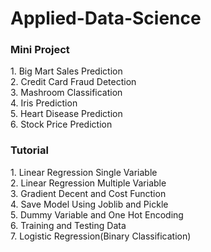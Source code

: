 # Applied-Data-Science
<h3>Mini Project</h3>
1. Big Mart Sales Prediction<br>
2. Credit Card Fraud Detection<br>
3. Mashroom Classification<br>
4. Iris Prediction<br>
5. Heart Disease Prediction<br>
6. Stock Price Prediction<br>

<h3>Tutorial</h3>
1. Linear Regression Single Variable<br>
2. Linear Regression Multiple Variable<br>
3. Gradient Decent and Cost Function<br>
4. Save Model Using Joblib and Pickle<br>
5. Dummy Variable and One Hot Encoding<br>
6. Training and Testing Data<br>
7. Logistic Regression(Binary Classification)<br>
